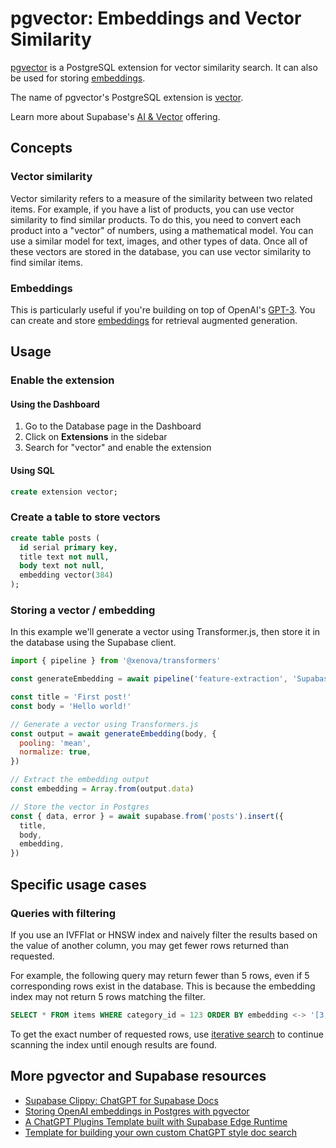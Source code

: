 # pgvector: Embeddings and Vector Similarity

[pgvector](https://github.com/pgvector/pgvector/) is a PostgreSQL extension for vector similarity search. It can also be used for storing [embeddings](https://supabase.com/blog/openai-embeddings-postgres-vector).

The name of pgvector's PostgreSQL extension is [vector](https://github.com/pgvector/pgvector/blob/258eaf58fdaff1843617ff59ea855e0768243fe9/README.md?plain=1#L64).

Learn more about Supabase's [AI & Vector](https://supabase.com/docs/guides/ai) offering.

## Concepts

### Vector similarity

Vector similarity refers to a measure of the similarity between two related items. For example, if you have a list of products, you can use vector similarity to find similar products. To do this, you need to convert each product into a "vector" of numbers, using a mathematical model. You can use a similar model for text, images, and other types of data. Once all of these vectors are stored in the database, you can use vector similarity to find similar items.

### Embeddings

This is particularly useful if you're building on top of OpenAI's [GPT-3](https://openai.com/blog/gpt-3-apps/). You can create and store [embeddings](https://supabase.com/docs/guides/ai/quickstarts/generate-text-embeddings) for retrieval augmented generation.

## Usage

### Enable the extension

#### Using the Dashboard

1. Go to the Database page in the Dashboard
2. Click on **Extensions** in the sidebar
3. Search for "vector" and enable the extension

#### Using SQL

```sql
create extension vector;
```

### Create a table to store vectors

```sql
create table posts (
  id serial primary key,
  title text not null,
  body text not null,
  embedding vector(384)
);
```

### Storing a vector / embedding

In this example we'll generate a vector using Transformer.js, then store it in the database using the Supabase client.

```javascript
import { pipeline } from '@xenova/transformers'

const generateEmbedding = await pipeline('feature-extraction', 'Supabase/gte-small')

const title = 'First post!'
const body = 'Hello world!'

// Generate a vector using Transformers.js
const output = await generateEmbedding(body, {
  pooling: 'mean',
  normalize: true,
})

// Extract the embedding output
const embedding = Array.from(output.data)

// Store the vector in Postgres
const { data, error } = await supabase.from('posts').insert({
  title,
  body,
  embedding,
})
```

## Specific usage cases

### Queries with filtering

If you use an IVFFlat or HNSW index and naively filter the results based on the value of another column, you may get fewer rows returned than requested.

For example, the following query may return fewer than 5 rows, even if 5 corresponding rows exist in the database. This is because the embedding index may not return 5 rows matching the filter.

```sql
SELECT * FROM items WHERE category_id = 123 ORDER BY embedding <-> '[3,1,2]' LIMIT 5;
```

To get the exact number of requested rows, use [iterative search](https://github.com/pgvector/pgvector/?tab=readme-ov-file#iterative-index-scans) to continue scanning the index until enough results are found.

## More pgvector and Supabase resources

- [Supabase Clippy: ChatGPT for Supabase Docs](https://supabase.com/blog/chatgpt-supabase-docs)
- [Storing OpenAI embeddings in Postgres with pgvector](https://supabase.com/blog/openai-embeddings-postgres-vector)
- [A ChatGPT Plugins Template built with Supabase Edge Runtime](https://supabase.com/blog/building-chatgpt-plugins-template)
- [Template for building your own custom ChatGPT style doc search](https://github.com/supabase-community/nextjs-openai-doc-search)
